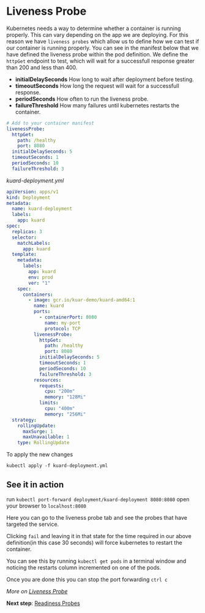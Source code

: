 # Liveness Probe
Kubernetes needs a way to determine whether a container is running properly.
This can vary depending on the app we are deploying. For this reason we have `liveness probes`
which allow us to define how we can test if our container is running properly.
You can see in the manifest below that we have defined the liveness probe within the
pod definition. We define the `httpGet` endpoint to test, which will wait for a successfull response
greater than 200 and less than 400.

- **initialDelaySeconds** How long to wait after deployment before testing.
- **timeoutSeconds** How long the request will wait for a successfull response.
- **periodSeconds** How often to run the liveness probe.
- **failureThreshold** How many failures until kubernetes restarts the container.

```yaml
# Add to your container manifest
livenessProbe:
  httpGet:
    path: /healthy
    port: 8080
  initialDelaySeconds: 5
  timeoutSeconds: 1
  periodSeconds: 10
  failureThreshold: 3
```

*kuard-deployment.yml*
``` yaml
apiVersion: apps/v1
kind: Deployment
metadata:
  name: kuard-deployment
  labels:
    app: kuard
spec:
  replicas: 3
  selector:
    matchLabels:
      app: kuard
  template:
    metadata:
      labels:
        app: kuard
        env: prod
        ver: "1"
    spec:
      containers:
        - image: gcr.io/kuar-demo/kuard-amd64:1
          name: kuard
          ports:
            - containerPort: 8080
              name: my-port
              protocol: TCP
          livenessProbe:
            httpGet:
              path: /healthy
              port: 8080
            initialDelaySeconds: 5
            timeoutSeconds: 1
            periodSeconds: 10
            failureThreshold: 3
          resources:
            requests:
              cpu: "200m"
              memory: "128Mi"
            limits:
              cpu: "400m"
              memory: "256Mi"
  strategy:
    rollingUpdate:
      maxSurge: 1
      maxUnavailable: 1
    type: RollingUpdate
```

To apply the new changes 
```
kubectl apply -f kuard-deployment.yml
``` 

## See it in action
run `kubectl port-forward deployment/kuard-deployment 8080:8080`
open your browser to `localhost:8080`

Here you can go to the liveness probe tab and see the probes that have targeted the service.

Clicking `fail` and leaving it in that state for the time required in our above definition(in this case 30 seconds) will force kubernetes to restart the container.

You can see this by running `kubectl get pods` in a terminal window and noticing the restarts column incremented on one of the pods.

Once you are done this you can stop the port forwarding `ctrl c`

*More on [Liveness Probe](https://kubernetes.io/docs/tasks/configure-pod-container/configure-liveness-readiness-probes/#define-a-liveness-http-request)*

**Next step**: [Readiness Probes](06-readiness_probes.md)
